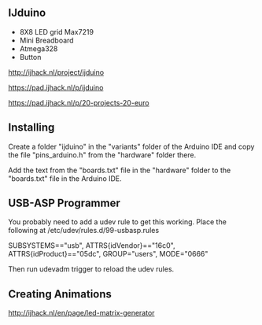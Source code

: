 IJduino
-------
* 8X8 LED grid Max7219
* Mini Breadboard
* Atmega328
* Button

http://ijhack.nl/project/ijduino

https://pad.ijhack.nl/p/ijduino

https://pad.ijhack.nl/p/20-projects-20-euro

Installing
----------

Create a folder "ijduino" in the "variants" folder of the Arduino IDE and copy the file "pins_arduino.h" from the "hardware" folder there.

Add the text from the "boards.txt" file in the "hardware" folder to the "boards.txt" file in the Arduino IDE.


USB-ASP Programmer
------------------

You probably need to add a udev rule to get this working. Place the following at /etc/udev/rules.d/99-usbasp.rules


SUBSYSTEMS=="usb", ATTRS{idVendor}=="16c0", ATTRS{idProduct}=="05dc", GROUP="users", MODE="0666"


Then run udevadm trigger to reload the udev rules.


Creating Animations
-------------------
http://ijhack.nl/en/page/led-matrix-generator
